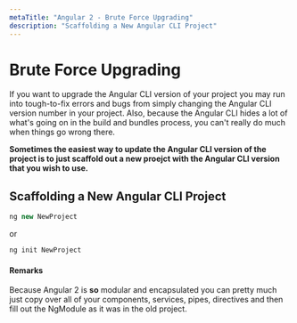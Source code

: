 ```yaml
---
metaTitle: "Angular 2 - Brute Force Upgrading"
description: "Scaffolding a New Angular CLI Project"
---
```


# Brute Force Upgrading


If you want to upgrade the Angular CLI version of your project you may run into tough-to-fix errors and bugs from simply changing the Angular CLI version number in your project. Also, because the Angular CLI hides a lot of what's going on in the build and bundles process, you can't really do much when things go wrong there.

**Sometimes the easiest way to update the Angular CLI version of the project is to just scaffold out a new proejct with the Angular CLI version that you wish to use.**



## Scaffolding a New Angular CLI Project


```js
ng new NewProject

```

or

```js
ng init NewProject

```



#### Remarks


Because Angular 2 is **so** modular and encapsulated you can pretty much just copy over all of your components, services, pipes, directives and then fill out the NgModule as it was in the old project.

